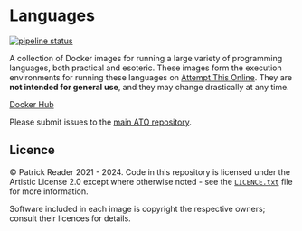 # Languages

 [![pipeline status](https://gitlab.pxeger.com/attempt-this-online/languages/badges/main/pipeline.svg)](https://gitlab.pxeger.com/attempt-this-online/languages/-/-/pipelines)

A collection of Docker images for running a large variety of programming languages, both practical and esoteric. These
images form the execution environments for running these languages on [Attempt This Online](https://ato.pxeger.com).
They are **not intended for general use**, and they may change drastically at any time.

[Docker Hub](https://hub.docker.com/u/attemptthisonline)

Please submit issues to the [main ATO repository](https://github.com/attempt-this-online/attempt-this-online/issues).

## Licence
© Patrick Reader 2021 - 2024. Code in this repository is licensed under the Artistic License 2.0 except where otherwise
noted - see the [`LICENCE.txt`](./LICENCE.txt) file for more information.

Software included in each image is copyright the respective owners; consult their licences for details.
